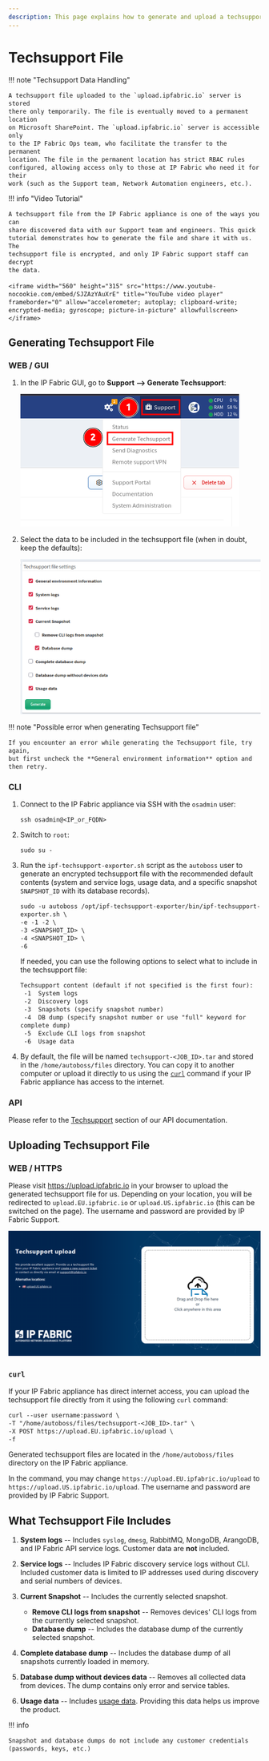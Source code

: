 ```yaml
---
description: This page explains how to generate and upload a techsupport file for troubleshooting your IP Fabric appliance by our teams. The page also describes the contents of such a file.
---
```


# Techsupport File

!!! note "Techsupport Data Handling"

    A techsupport file uploaded to the `upload.ipfabric.io` server is stored
    there only temporarily. The file is eventually moved to a permanent location
    on Microsoft SharePoint. The `upload.ipfabric.io` server is accessible only
    to the IP Fabric Ops team, who facilitate the transfer to the permanent
    location. The file in the permanent location has strict RBAC rules
    configured, allowing access only to those at IP Fabric who need it for their
    work (such as the Support team, Network Automation engineers, etc.).

!!! info "Video Tutorial"

    A techsupport file from the IP Fabric appliance is one of the ways you can
    share discovered data with our Support team and engineers. This quick
    tutorial demonstrates how to generate the file and share it with us. The
    techsupport file is encrypted, and only IP Fabric support staff can decrypt
    the data.

    <iframe width="560" height="315" src="https://www.youtube-nocookie.com/embed/SJZAzYAuXrE" title="YouTube video player" frameborder="0" allow="accelerometer; autoplay; clipboard-write; encrypted-media; gyroscope; picture-in-picture" allowfullscreen></iframe>

## Generating Techsupport File

### WEB / GUI

1. In the IP Fabric GUI, go to **Support --> Generate Techsupport**:

   ![Generate techsupport file](techsupport-images/techsupport_generation-20250307.png)

2. Select the data to be included in the techsupport file (when in doubt, keep
   the defaults):

   ![Configure what to include in techsupport file](techsupport-images/techsupport_generation_settings-20250307.png)

!!! note "Possible error when generating Techsupport file"

    If you encounter an error while generating the Techsupport file, try again,
    but first uncheck the **General environment information** option and then retry.

### CLI

1. Connect to the IP Fabric appliance via SSH with the `osadmin` user:

   ```shell
   ssh osadmin@<IP_or_FQDN>
   ```

2. Switch to `root`:

   ```shell
   sudo su -
   ```

3. Run the `ipf-techsupport-exporter.sh` script as the `autoboss` user to
   generate an encrypted techsupport file with the recommended default contents 
   (system and service logs, usage data, and a specific snapshot `SNAPSHOT_ID` 
   with its database records).

   ```shell
   sudo -u autoboss /opt/ipf-techsupport-exporter/bin/ipf-techsupport-exporter.sh \
   -e -1 -2 \
   -3 <SNAPSHOT_ID> \
   -4 <SNAPSHOT_ID> \ 
   -6
   ```

   If needed, you can use the following options to select what to include in the
   techsupport file:

   ```
   Techsupport content (default if not specified is the first four):
	-1	System logs
	-2	Discovery logs
	-3	Snapshots (specify snapshot number)
	-4	DB dump (specify snapshot number or use "full" keyword for complete dump)
	-5	Exclude CLI logs from snapshot
	-6	Usage data
   ```

4. By default, the file will be named `techsupport-<JOB_ID>.tar` and stored in
   the `/home/autoboss/files` directory. You can copy it to another computer or 
   upload it directly to us using the [`curl`](#curl) command if your IP Fabric 
   appliance has access to the internet.

### API

Please refer to the [Techsupport](../IP_Fabric_API/techsupport.md) section of
our API documentation.

## Uploading Techsupport File

### WEB / HTTPS

Please visit <https://upload.ipfabric.io> in your browser to upload the
generated techsupport file for us. Depending on your location, you will be
redirected to `upload.EU.ipfabric.io` or `upload.US.ipfabric.io` (this can be
switched on the page). The username and password are provided by IP Fabric
Support.

![Upload techsupport file](techsupport-images/upload.png)

### `curl`

If your IP Fabric appliance has direct internet access, you can upload the
techsupport file directly from it using the following `curl` command:

```shell
curl --user username:password \
-T "/home/autoboss/files/techsupport-<JOB_ID>.tar" \
-X POST https://upload.EU.ipfabric.io/upload \
-f
```

Generated techsupport files are located in the `/home/autoboss/files` directory
on the IP Fabric appliance.

In the command, you may change `https://upload.EU.ipfabric.io/upload` to
`https://upload.US.ipfabric.io/upload`. The username and password are provided by
IP Fabric Support.

## What Techsupport File Includes

1. **System logs** -- Includes `syslog`, `dmesg`, RabbitMQ, MongoDB, ArangoDB,
   and IP Fabric API service logs. Customer data are **not** included.

2. **Service logs** -- Includes IP Fabric discovery service logs without CLI.
   Included customer data is limited to IP addresses used during discovery and
   serial numbers of devices.

3. **Current Snapshot** -- Includes the currently selected snapshot.

   - **Remove CLI logs from snapshot** -- Removes devices' CLI logs from the
     currently selected snapshot.
   - **Database dump** -- Includes the database dump of the currently selected
     snapshot.

4. **Complete database dump** -- Includes the database dump of all snapshots
   currently loaded in memory.

5. **Database dump without devices data** -- Removes all collected data from
   devices. The dump contains only error and service tables.

6. **Usage data** -- Includes
   [usage data](../IP_Fabric_GUI/usage_data_collection.md). Providing this data
   helps us improve the product.

!!! info

    Snapshot and database dumps do not include any customer credentials
    (passwords, keys, etc.)
